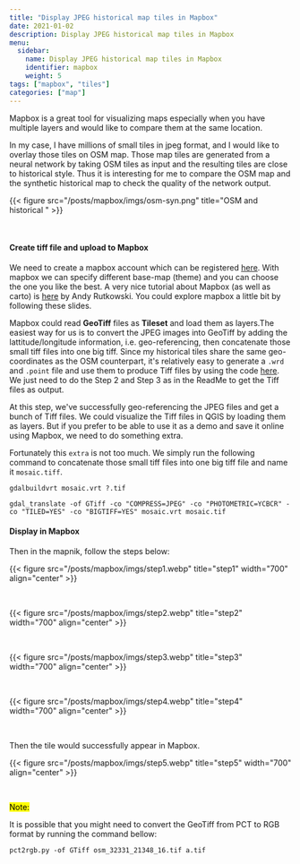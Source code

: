 ```yaml
---
title: "Display JPEG historical map tiles in Mapbox"
date: 2021-01-02
description: Display JPEG historical map tiles in Mapbox
menu:
  sidebar:
    name: Display JPEG historical map tiles in Mapbox
    identifier: mapbox
    weight: 5
tags: ["mapbox", "tiles"]
categories: ["map"]
---
```


Mapbox is a great tool for visualizing maps especially when you have multiple layers and would like to compare them at the same location.


In my case, I have millions of small tiles in jpeg format, and I would like to overlay those tiles on OSM map. Those map tiles are generated from a neural network by taking OSM tiles as input and the resulting tiles are close to historical style. Thus it is interesting for me to compare the OSM map and the synthetic historical map to check the quality of the network output.

{{< figure src="/posts/mapbox/imgs/osm-syn.png" title="OSM and historical " >}}

&nbsp;

#### Create tiff file and upload to Mapbox

We need to create a mapbox account which can be registered [here](https://account.mapbox.com/). With mapbox we can specify different base-map (theme) and you can choose the one you like the best. A very nice tutorial about Mapbox (as well as carto) is [here](https://slides.com/arutkows/mapping-with-carto-and-mapbox-11#/6/9) by Andy Rutkowski. You could explore mapbox a little bit by following these slides. 


Mapbox could read **GeoTiff** files as **Tileset** and load them as layers.The easiest way for us is to convert the JPEG images into GeoTiff by adding the lattitude/longitude information, i.e. geo-referencing, then concatenate those small tiff files into one big tiff. Since my historical tiles share the same geo-coordinates as the OSM counterpart, it's relatively easy to generate a `.wrd` and `.point` file and use them to produce Tiff files by using the code [here](https://github.com/spatial-computing/historical_map_retrieval). We just need to do the Step 2 and Step 3 as in the ReadMe to get the Tiff files as output.

At this step, we've successfully geo-referencing the JPEG files and get a bunch of Tiff files. We could visualize the Tiff files in QGIS by loading them as layers. But if you prefer to be able to use it as a demo and save it online using Mapbox, we need to do something extra.

Fortunately this `extra` is not too much. We simply run the following command to concatenate those small tiff files into one big tiff file and name it `mosaic.tiff`.

```
gdalbuildvrt mosaic.vrt ?.tif

gdal_translate -of GTiff -co "COMPRESS=JPEG" -co "PHOTOMETRIC=YCBCR" -co "TILED=YES" -co "BIGTIFF=YES" mosaic.vrt mosaic.tif
```

#### Display in Mapbox

Then in the mapnik, follow the steps below:


{{< figure src="/posts/mapbox/imgs/step1.webp" title="step1"  width="700" align="center" >}}

&nbsp;

{{< figure src="/posts/mapbox/imgs/step2.webp" title="step2"  width="700" align="center" >}}

&nbsp;

{{< figure src="/posts/mapbox/imgs/step3.webp" title="step3"  width="700" align="center" >}}

&nbsp;

{{< figure src="/posts/mapbox/imgs/step4.webp" title="step4"  width="700" align="center" >}}

&nbsp;

Then the tile would successfully appear in Mapbox.

{{< figure src="/posts/mapbox/imgs/step5.webp" title="step5"  width="700" align="center" >}}

&nbsp;

<mark>Note: </mark>

It is possible that you might need to convert the GeoTiff from PCT to RGB format by running the command bellow:

```
pct2rgb.py -of GTiff osm_32331_21348_16.tif a.tif

```




